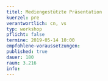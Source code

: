 ```yaml
---
titel: Mediengestützte Präsentation
kuerzel: pre
verantwortlich: cn, vs
typ: workshop
pflicht: false
termine: 2019-05-14 10:00
empfohlene-voraussetzungen: 
published: true
dauer: 180
raum: 3.216
info: 
---
```



